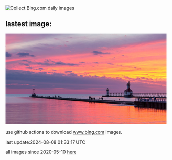![Collect Bing.com daily images](https://github.com/counter2015/bing-daily-images/workflows/Collect%20Bing.com%20daily%20images/badge.svg)
## lastest image:
![](images/MichiganLighthouse.jpg)

use github actions to download www.bing.com images.

last update:2024-08-08 01:33:17 UTC

all images since 2020-05-10 [here](https://github.com/counter2015/bing-daily-images/tree/master/images) 
